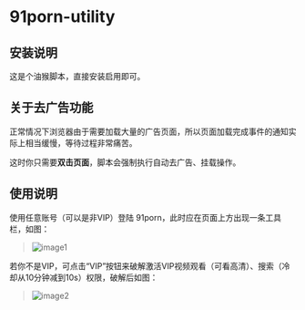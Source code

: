 # 91porn-utility
## 安装说明
这是个油猴脚本，直接安装启用即可。

## 关于去广告功能
正常情况下浏览器由于需要加载大量的广告页面，所以页面加载完成事件的通知实际上相当缓慢，等待过程非常痛苦。

这时你只需要**双击页面**，脚本会强制执行自动去广告、挂载操作。

## 使用说明
使用任意账号（可以是非VIP）登陆 91porn，此时应在页面上方出现一条工具栏，如图：
> ![image1](https://user-images.githubusercontent.com/7822648/49384242-93473b80-f755-11e8-8612-2f03e475732b.png)

若你不是VIP，可点击“VIP”按钮来破解激活VIP视频观看（可看高清）、搜索（冷却从10分钟减到10s）权限，破解后如图：
> ![image2](https://user-images.githubusercontent.com/7822648/49384406-e28d6c00-f755-11e8-92ca-6c5af316546f.png)

